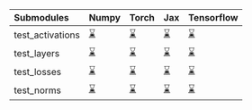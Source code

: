 | Submodules       | Numpy                                                                                                                           | Torch                                                                                                                           | Jax                                                                                                                             | Tensorflow                                                                                                                      |
|:-----------------|:--------------------------------------------------------------------------------------------------------------------------------|:--------------------------------------------------------------------------------------------------------------------------------|:--------------------------------------------------------------------------------------------------------------------------------|:--------------------------------------------------------------------------------------------------------------------------------|
| test_activations | <a href="https://github.com/unifyai/ivy/runs/7860193895?check_suite_focus=true" rel="noopener noreferrer" target="_blank">⌛</a> | <a href="https://github.com/unifyai/ivy/runs/7860194649?check_suite_focus=true" rel="noopener noreferrer" target="_blank">⌛</a> | <a href="https://github.com/unifyai/ivy/runs/7860195439?check_suite_focus=true" rel="noopener noreferrer" target="_blank">⌛</a> | <a href="https://github.com/unifyai/ivy/runs/7860196064?check_suite_focus=true" rel="noopener noreferrer" target="_blank">⌛</a> |
| test_layers      | <a href="https://github.com/unifyai/ivy/runs/7860194063?check_suite_focus=true" rel="noopener noreferrer" target="_blank">⌛</a> | <a href="https://github.com/unifyai/ivy/runs/7860194830?check_suite_focus=true" rel="noopener noreferrer" target="_blank">⌛</a> | <a href="https://github.com/unifyai/ivy/runs/7860195586?check_suite_focus=true" rel="noopener noreferrer" target="_blank">⌛</a> | <a href="https://github.com/unifyai/ivy/runs/7860196224?check_suite_focus=true" rel="noopener noreferrer" target="_blank">⌛</a> |
| test_losses      | <a href="https://github.com/unifyai/ivy/runs/7860194305?check_suite_focus=true" rel="noopener noreferrer" target="_blank">⌛</a> | <a href="https://github.com/unifyai/ivy/runs/7860195055?check_suite_focus=true" rel="noopener noreferrer" target="_blank">⌛</a> | <a href="https://github.com/unifyai/ivy/runs/7860195750?check_suite_focus=true" rel="noopener noreferrer" target="_blank">⌛</a> | <a href="https://github.com/unifyai/ivy/runs/7860196378?check_suite_focus=true" rel="noopener noreferrer" target="_blank">⌛</a> |
| test_norms       | <a href="https://github.com/unifyai/ivy/runs/7860194478?check_suite_focus=true" rel="noopener noreferrer" target="_blank">⌛</a> | <a href="https://github.com/unifyai/ivy/runs/7860195277?check_suite_focus=true" rel="noopener noreferrer" target="_blank">⌛</a> | <a href="https://github.com/unifyai/ivy/runs/7860195910?check_suite_focus=true" rel="noopener noreferrer" target="_blank">⌛</a> | <a href="https://github.com/unifyai/ivy/runs/7860196548?check_suite_focus=true" rel="noopener noreferrer" target="_blank">⌛</a> |